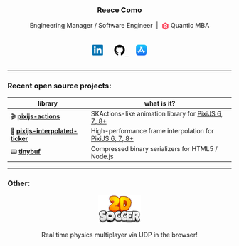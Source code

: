 <h3 align="center">Reece Como</h3>

<!-- Headline -->
<p align="center">
  Engineering Manager / Software Engineer
  &nbsp;|&nbsp;
  <sub><img alt="Quantic School of Business and Technology Logo" width="16.5px" src="https://raw.githubusercontent.com/reececomo/reececomo/main/assets/quantic-sbt.png" /></sub> Quantic MBA
</p>

<!-- Links -->
<p align="center">
  <kbd>
    <br/>
    &nbsp;
    <!-- LinkedIn -->
    <a href="https://www.linkedin.com/in/reececomo/"><!--
      --><img alt="LinkedIn" width="24px" src="https://raw.githubusercontent.com/reececomo/reececomo/main/assets/linkedin.png" /><!--
    --></a>
    &nbsp;
    <!-- GitHub -->
    <a href="https://github.com/reececomo"><!--
      --><picture><!--
        --><source media="(prefers-color-scheme: dark)" srcset="https://raw.githubusercontent.com/reececomo/reececomo/main/assets/github-w.png"><!--
        --><img alt="GitHub" width="24px" src="https://raw.githubusercontent.com/reececomo/reececomo/main/assets/github.png" />
      </picture><!--
    --></a>
    &nbsp;
    <!-- App Store -->
    <a href="https://apps.apple.com/au/developer/playmatic-pty-ltd/id1486480408"><!--
      --><img alt="App Store" width="24px" src="https://raw.githubusercontent.com/reececomo/reececomo/main/assets/apple-appstore.png" /><!--
    --></a>
    &nbsp;
    <br/>
    &nbsp;
  </kbd>
</p>

<hr/>

<!-- Main banner -->

### Recent open source projects:

<p align="center">

| library | what is it? |
|---|---|
| 🎬 <b><a href="https://github.com/reececomo/pixijs-actions">pixijs-actions</a></b> | SKActions-like animation library for <a href="https://github.com/pixijs/pixijs">PixiJS 6, 7, 8+</a> |
| 🎥 <b><a href="https://github.com/reececomo/pixijs-interpolated-ticker">pixijs-interpolated-ticker</a></b> | High-performance frame interpolation for <a href="https://github.com/pixijs/pixijs">PixiJS 6, 7, 8+</a> |
| 📟 <b><a href="https://github.com/reececomo/tinybuf">tinybuf</a></b> | Compressed binary serializers for HTML5 / Node.js |

</p>

<hr/>

### Other:

<p align="center">
  <a href="https://2dsoccer.com"><img alt="2DSoccer.com Logo" height="64px" src="https://raw.githubusercontent.com/reececomo/reececomo/main/assets/2d-soccer.png" /></a>
</p>
<p align="center">
  Real time physics multiplayer via UDP in the browser!
</p>
